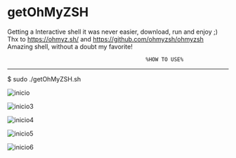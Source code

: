 # getOhMyZSH
Getting a Interactive shell it was never easier, download, run and enjoy ;)
Thx to https://ohmyz.sh/ and https://github.com/ohmyzsh/ohmyzsh
Amazing shell, without a doubt my favorite!

                                                %HOW TO USE%
---------------------------------------------------------------------------------------------------
$ sudo ./getOhMyZSH.sh

![inicio](https://user-images.githubusercontent.com/69449278/145251436-66306b31-1dd5-4ccb-8b15-3517cb019357.png)

![inicio3](https://user-images.githubusercontent.com/69449278/145251438-8a6c9f49-79b2-449d-9f2f-008f09314e62.png)

![inicio4](https://user-images.githubusercontent.com/69449278/145251439-ae5ef555-0c0a-4f2c-88b8-931eb8cf866f.png)

![inicio5](https://user-images.githubusercontent.com/69449278/145251448-2adf0a0d-6752-410b-b9be-761376dcb398.png)

![inicio6](https://user-images.githubusercontent.com/69449278/145251446-874701fc-9c40-47a2-9403-36ff7d697017.png)

